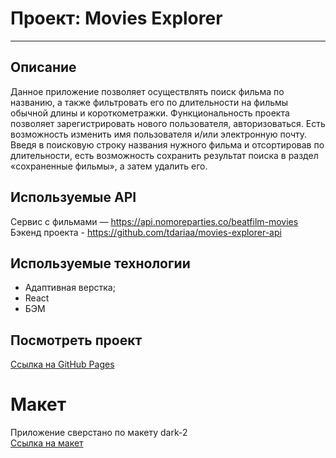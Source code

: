 # Проект: Movies Explorer
------
## Описание
Данное приложение позволяет осуществлять поиск фильма по названию, а также фильтровать его по длительности на фильмы обычной длины и короткометражки.
Функциональность проекта позволяет зарегистрировать нового пользователя, авторизоваться. Есть возможность изменить имя пользователя и/или электронную почту. Введя в поисковую строку названия нужного фильма и отсортировав по длительности, есть возможность сохранить результат поиска в раздел «сохраненные фильмы», а затем удалить его.

## Используемые API
Сервис с фильмами — https://api.nomoreparties.co/beatfilm-movies  
Бэкенд проекта - https://github.com/tdariaa/movies-explorer-api

## Используемые технологии
* Адаптивная верстка;
* React
* БЭМ

## Посмотреть проект
[Ссылка на GitHub Pages]( https://tdariaa.github.io/movies-explorer-frontend/)

# Макет
Приложение сверстано по макету dark-2  
[Ссылка на макет](https://www.figma.com/file/6FMWkB94wE7KTkcCgUXtnC/Дипломный-проект?type=design&node-id=1-7266&mode=design&t=gQ1YVTi6y9GmMHsI-0)
